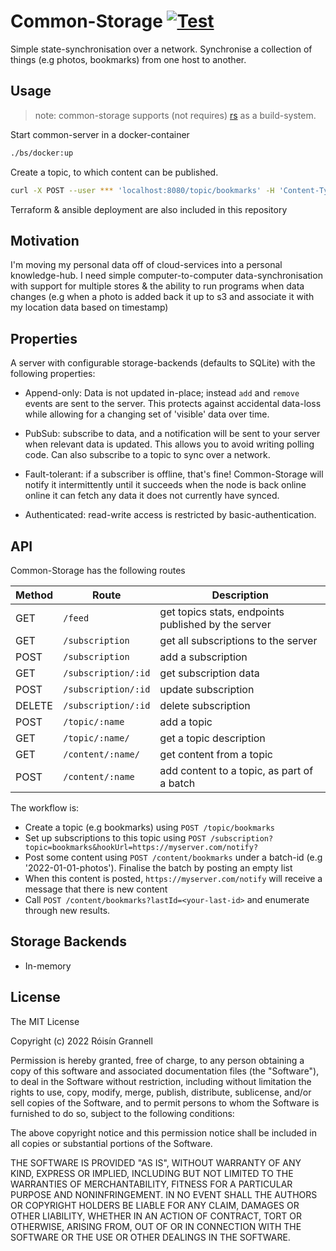 # Common-Storage [![Test](https://github.com/rgrannell1/common-storage/actions/workflows/test.yaml/badge.svg)](https://github.com/rgrannell1/common-storage/actions/workflows/test.yaml)

Simple state-synchronisation over a network. Synchronise a collection of things
(e.g photos, bookmarks) from one host to another.

## Usage

> note: common-storage supports (not requires)
> [rs](https://github.com/rgrannell1/rs) as a build-system.

Start common-server in a docker-container

```bash
./bs/docker:up
```

Create a topic, to which content can be published.

```bash
curl -X POST --user *** 'localhost:8080/topic/bookmarks' -H 'Content-Type: application/json' --data '{ "description": "bookmarks I want to store" }'
```

Terraform & ansible deployment are also included in this repository

## Motivation

I'm moving my personal data off of cloud-services into a personal knowledge-hub.
I need simple computer-to-computer data-synchronisation with support for
multiple stores & the ability to run programs when data changes (e.g when a
photo is added back it up to s3 and associate it with my location data based on
timestamp)

## Properties

A server with configurable storage-backends (defaults to SQLite) with the
following properties:

- Append-only: Data is not updated in-place; instead `add` and `remove` events
  are sent to the server. This protects against accidental data-loss while
  allowing for a changing set of 'visible' data over time.

- PubSub: subscribe to data, and a notification will be sent to your server when
  relevant data is updated. This allows you to avoid writing polling code. Can
  also subscribe to a topic to sync over a network.

- Fault-tolerant: if a subscriber is offline, that's fine! Common-Storage will
  notify it intermittently until it succeeds when the node is back online online
  it can fetch any data it does not currently have synced.

- Authenticated: read-write access is restricted by basic-authentication.

## API

Common-Storage has the following routes

| Method | Route               | Description                                         |
| ------ | ------------------- | --------------------------------------------------- |
| GET    | `/feed`             | get topics stats, endpoints published by the server |
| GET    | `/subscription`     | get all subscriptions to the server                 |
| POST   | `/subscription`     | add a subscription                                  |
| GET    | `/subscription/:id` | get subscription data                               |
| POST   | `/subscription/:id` | update subscription                                 |
| DELETE | `/subscription/:id` | delete subscription                                 |
| POST   | `/topic/:name`      | add a topic                                         |
| GET    | `/topic/:name/`     | get a topic description                             |
| GET    | `/content/:name/`   | get content from a topic                            |
| POST   | `/content/:name`    | add content to a topic, as part of a batch          |

The workflow is:

- Create a topic (e.g bookmarks) using `POST /topic/bookmarks`
- Set up subscriptions to this topic using
  `POST /subscription?topic=bookmarks&hookUrl=https://myserver.com/notify?`
- Post some content using `POST /content/bookmarks` under a batch-id (e.g
  '2022-01-01-photos'). Finalise the batch by posting an empty list
- When this content is posted, `https://myserver.com/notify` will receive a
  message that there is new content
- Call `POST /content/bookmarks?lastId=<your-last-id>` and enumerate through new
  results.

## Storage Backends

- In-memory

## License

The MIT License

Copyright (c) 2022 Róisín Grannell

Permission is hereby granted, free of charge, to any person obtaining a copy of
this software and associated documentation files (the "Software"), to deal in
the Software without restriction, including without limitation the rights to
use, copy, modify, merge, publish, distribute, sublicense, and/or sell copies of
the Software, and to permit persons to whom the Software is furnished to do so,
subject to the following conditions:

The above copyright notice and this permission notice shall be included in all
copies or substantial portions of the Software.

THE SOFTWARE IS PROVIDED "AS IS", WITHOUT WARRANTY OF ANY KIND, EXPRESS OR
IMPLIED, INCLUDING BUT NOT LIMITED TO THE WARRANTIES OF MERCHANTABILITY, FITNESS
FOR A PARTICULAR PURPOSE AND NONINFRINGEMENT. IN NO EVENT SHALL THE AUTHORS OR
COPYRIGHT HOLDERS BE LIABLE FOR ANY CLAIM, DAMAGES OR OTHER LIABILITY, WHETHER
IN AN ACTION OF CONTRACT, TORT OR OTHERWISE, ARISING FROM, OUT OF OR IN
CONNECTION WITH THE SOFTWARE OR THE USE OR OTHER DEALINGS IN THE SOFTWARE.

